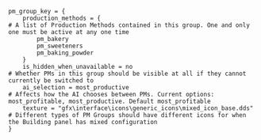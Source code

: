 	pm_group_key = {								        
		production_methods = {												# A list of Production Methods contained in this group. One and only one must be active at any one time
			pm_bakery
			pm_sweeteners
			pm_baking_powder
		}
		is_hidden_when_unavailable = no										# Whether PMs in this group should be visible at all if they cannot currently be switched to
		ai_selection = most_productive										# Affects how the AI chooses between PMs. Current options: most_profitable, most_productive. Default most_profitable
		texture = "gfx\interface\icons\generic_icons\mixed_icon_base.dds"	# Different types of PM Groups should have different icons for when the Building panel has mixed configuration
	}